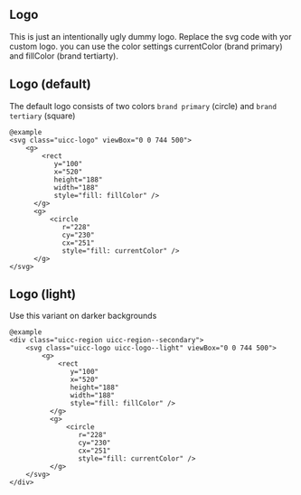 ## Logo

This is just an intentionally ugly dummy logo. Replace the svg code with yor custom logo. you can use the color settings currentColor (brand primary) and fillColor (brand tertiarty).

## Logo (default) 

The default logo consists of two colors `brand primary` (circle) and `brand tertiary` (square) 

    @example
    <svg class="uicc-logo" viewBox="0 0 744 500">
        <g>
            <rect
               y="100"
               x="520"
               height="188"
               width="188"
               style="fill: fillColor" />
          </g>
          <g>
              <circle
                 r="228"
                 cy="230"
                 cx="251"
                 style="fill: currentColor" />
          </g>
    </svg>


## Logo (light)

Use this variant on darker backgrounds 

    @example
    <div class="uicc-region uicc-region--secondary">
        <svg class="uicc-logo uicc-logo--light" viewBox="0 0 744 500">
            <g>
                <rect
                   y="100"
                   x="520"
                   height="188"
                   width="188"
                   style="fill: fillColor" />
              </g>
              <g>
                  <circle
                     r="228"
                     cy="230"
                     cx="251"
                     style="fill: currentColor" />
              </g>
        </svg>
    </div>
